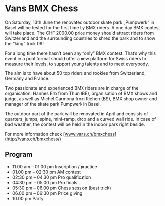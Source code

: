 # Vans BMX Chess

On Saturday, 13th June the renovated outdoor skate park „Pumpwerk“ in Basel will be tested for the first time by BMX riders. A one day BMX contest will take place. The CHF 2000.00 price money should attract riders from Switzerland and the surrounding countries to shred the park and to show the “king” trick 09!

For a long time there hasn’t been any “only” BMX contest. That’s why this event in a pool format should offer a new platform for Swiss riders to measure their levels, to support young talents and to meet everybody.

The aim is to have about 50 top riders and rookies from Switzerland, Germany and France.

Two passionate and experienced BMX riders are in charge of the organisation: Hannes Erb from Thun (BE), organisation of BMX shows and judge, as well as Michel Carmona from Riehen (BS), BMX shop owner and manager of the skate park Pumpwerk in Basel.

The outdoor part of the park will be renovated in April and consists of quarters, jumps, spine, mini-ramp, drop and a curved wall ride. In case of bad weather, the contest will be held in the indoor park right beside.

For more information check [www.vans.ch/bmxchess](http://vans.ch/bmxchess/)

## Program

- 11.00 am – 01.00 pm Inscription / practice
- 01.00 pm – 02:30 pm AM contest
- 02:30 pm – 04.30 pm Pro qualification
- 04:30 pm – 05.00 pm Pro finals
- 05:30 pm – 06.00 pm Chess session (best trick)
- 06.00 pm – 06:30 pm Price giving
- 10.00 pm Party
